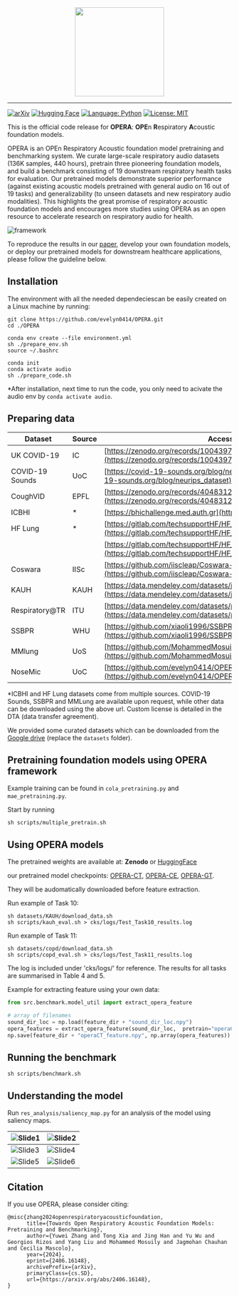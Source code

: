 <div align="center">
  <a href="https://github.com/evelyn0414/OPERA"> <img width="200px" height="200px" src="https://github.com/evelyn0414/OPERA/assets/61721952/6d17e3e7-5b3f-4e0b-991a-1cc02c5434dc"></a>
</div>


-----------------------------------------
[![arXiv](https://img.shields.io/badge/arXiv-2406.16148-b31b1b.svg)](https://arxiv.org/abs/2406.16148)
[![Hugging Face](https://img.shields.io/badge/Hugging%20Face-Model-yellow?logo=huggingface&logoColor=yellow)](https://huggingface.co/evelyn0414/OPERA)
[![Language: Python](https://img.shields.io/badge/language-Python%203.10%2B-green?logo=python&logoColor=green)](https://www.python.org)
[![License: MIT](https://img.shields.io/badge/License-MIT-yellow.svg)](https://opensource.org/licenses/MIT)



This is the official code release for **OPERA**: **OPE**n **R**espiratory **A**coustic foundation models.

OPERA is an OPEn Respiratory Acoustic foundation model pretraining and benchmarking system. We curate large-scale respiratory audio datasets (136K samples, 440 hours), pretrain three pioneering foundation models, and build a benchmark consisting of 19 downstream respiratory health tasks for evaluation. Our pretrained models demonstrate superior performance (against existing acoustic models pretrained with general audio on 16 out of 19 tasks) and generalizability (to unseen datasets and new respiratory audio modalities). This highlights the great promise of respiratory acoustic foundation models and encourages more studies using OPERA as an open resource to accelerate research on respiratory audio for health.

![framework](https://github.com/evelyn0414/OPERA/assets/61721952/30c6ed72-1720-4c2e-9351-79d48f03d3a4)


To reproduce the results in our [paper](), develop your own foundation models, or deploy our pretrained models for downstream healthcare applications, please follow the guideline below.


## Installation

The environment with all the needed dependeciescan be easily created on a Linux machine by running:
```
git clone https://github.com/evelyn0414/OPERA.git
cd ./OPERA

conda env create --file environment.yml
sh ./prepare_env.sh
source ~/.bashrc

conda init
conda activate audio
sh ./prepare_code.sh
```

*After installation, next time to run the code, you only need to acivate the audio env by `conda activate audio`.



## Preparing data

| Dataset                                  | Source | Access                                                       | License        |
| ---------------------------------------- | ------ | ------------------------------------------------------------ | -------------- |
| UK COVID-19      | IC     | [https://zenodo.org/records/10043978](https://zenodo.org/records/10043978) | OGL 3.0        |
| COVID-19 Sounds      | UoC    | [https://covid-19-sounds.org/blog/neurips_dataset](https://covid-19-sounds.org/blog/neurips_dataset) | Custom license |
| CoughVID      | EPFL   | [https://zenodo.org/records/4048312](https://zenodo.org/records/4048312) | CC BY 4.0      |
| ICBHI                | *      | [https://bhichallenge.med.auth.gr](https://bhichallenge.med.auth.gr) | CC0            |
| HF Lung    | *      | [https://gitlab.com/techsupportHF/HF_Lung_V1](https://gitlab.com/techsupportHF/HF_Lung_V1) | CC BY-NC 4.0   |
|                                          |        | [https://gitlab.com/techsupportHF/HF_Lung_V1_IP](https://gitlab.com/techsupportHF/HF_Lung_V1_IP) |                |
| Coswara   | IISc   | [https://github.com/iiscleap/Coswara-Data](https://github.com/iiscleap/Coswara-Data) | CC BY 4.0      |
| KAUH           | KAUH   | [https://data.mendeley.com/datasets/jwyy9np4gv/3](https://data.mendeley.com/datasets/jwyy9np4gv/3) | CC BY 4.0      |
| Respiratory@TR | ITU    | [https://data.mendeley.com/datasets/p9z4h98s6j/1](https://data.mendeley.com/datasets/p9z4h98s6j/1) | CC BY 4.0      |
| SSBPR              | WHU    | [https://github.com/xiaoli1996/SSBPR](https://github.com/xiaoli1996/SSBPR) | CC BY 4.0      |
| MMlung               | UoS    | [https://github.com/MohammedMosuily/mmlung](https://github.com/MohammedMosuily/mmlung) | Custom license |
| NoseMic      | UoC    | [https://github.com/evelyn0414/OPERA/tree/main/datasets/nosemic](https://github.com/evelyn0414/OPERA/tree/main/datasets/nosemic)                                                           | Custom license |

*ICBHI and HF Lung datasets come from multiple sources. COVID-19 Sounds, SSBPR and MMLung  are available upon request, while other data can be downloaded using the above url. Custom license is detailed in the DTA (data transfer agreement).

We provided some curated datasets which can be downloaded from the [Google drive]() (replace the `datasets` folder). 


## Pretraining foundation models using OPERA framework

Example training can be found in  `cola_pretraining.py` and `mae_pretraining.py`.

Start by running 

```
sh scripts/multiple_pretrain.sh
```

## Using OPERA models

The pretrained weights are available at:
__Zenodo__ or <a href="https://huggingface.co/evelyn0414/OPERA/tree/main" target="_blank"> HuggingFace </a>


our pretrained model checkpoints:
[OPERA-CT](https://huggingface.co/evelyn0414/OPERA/resolve/main/encoder-operaCT.ckpt?download=true), [OPERA-CE](https://huggingface.co/evelyn0414/OPERA/resolve/main/encoder-operaCE.ckpt?download=true), [OPERA-GT](https://huggingface.co/evelyn0414/OPERA/resolve/main/encoder-operaGT.ckpt?download=true).

They will be audomatically downloaded before feature extraction.

Run example of Task 10:
```
sh datasets/KAUH/download_data.sh
sh scripts/kauh_eval.sh > cks/logs/Test_Task10_results.log
```

Run example of Task 11:
```
sh datasets/copd/download_data.sh
sh scripts/copd_eval.sh > cks/logs/Test_Task11_results.log
```
The log is included under 'cks/logs/' for reference. The results for all tasks are summarised in Table 4 and 5.  

Example for extracting feature using your own data:
```python
from src.benchmark.model_util import extract_opera_feature

# array of filenames
sound_dir_loc = np.load(feature_dir + "sound_dir_loc.npy")
opera_features = extract_opera_feature(sound_dir_loc,  pretrain="operaCT", input_sec=8, dim=768)
np.save(feature_dir + "operaCT_feature.npy", np.array(opera_features))
```
    

## Running the benchmark

 ```
sh scripts/benchmark.sh
```

## Understanding the model 

Run `res_analysis/saliency_map.py` for an analysis of the model using saliency maps.

|![Slide1](https://github.com/user-attachments/assets/ce83bdd8-943d-4dce-9bb1-1b2431cf9afd) | ![Slide2](https://github.com/user-attachments/assets/4689faad-d9ba-49ed-8248-561d64213362)|
|-------|-----------|
|![Slide3](https://github.com/user-attachments/assets/dbb9e910-05a8-4aaa-968e-8ffa79bf5869)|![Slide4](https://github.com/user-attachments/assets/19d31c45-27da-44f1-9974-06a213c03790)|
|![Slide5](https://github.com/user-attachments/assets/dcf72afd-07ed-4f80-b24a-96596a5f6136)|![Slide6](https://github.com/user-attachments/assets/89e8b4f4-68cb-4d37-8eed-0ca9843d17e7) |

## Citation

If you use OPERA, please consider citing:

```
@misc{zhang2024openrespiratoryacousticfoundation,
      title={Towards Open Respiratory Acoustic Foundation Models: Pretraining and Benchmarking}, 
      author={Yuwei Zhang and Tong Xia and Jing Han and Yu Wu and Georgios Rizos and Yang Liu and Mohammed Mosuily and Jagmohan Chauhan and Cecilia Mascolo},
      year={2024},
      eprint={2406.16148},
      archivePrefix={arXiv},
      primaryClass={cs.SD},
      url={https://arxiv.org/abs/2406.16148}, 
}
```
